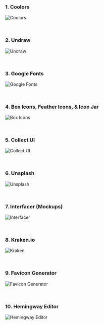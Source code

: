 ### 1. Coolors

![Coolors](@/assets/blog/coolors.gif)

<br/>

### 2. Undraw

![Undraw](@/assets/blog/undraw.png)

<br/>

### 3. Google Fonts

![Google Fonts](@/assets/blog/google_fonts.png)

<br/>


### 4. Box Icons, Feather Icons, & Icon Jar

![Box Icons](@/assets/blog/box-icons.png)

<br/>

### 5. Collect UI

![Collect UI](@/assets/blog/collectui.png)

<br/>

### 6. Unsplash

![Unsplash](@/assets/blog/unsplash.png)

<br/>

### 7. Interfacer (Mockups)

![Interfacer](@/assets/blog/interfacer.png)

<br/>

### 8. Kraken.io

![Kraken](@/assets/blog/kraken.png)

<br/>

### 9. Favicon Generator

![Favicon Generator](@/assets/blog/favicon-generator.png)

<br/>

### 10. Hemingway Editor

![Hemingway Editor](@/assets/blog/hemingway.png)





